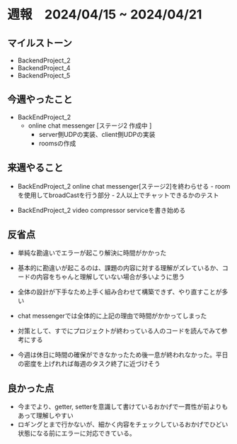 # 週報　2024/04/15 ~ 2024/04/21

## マイルストーン
- BackendProject_2
- BackendProject_4
- BackendProject_5

## 今週やったこと
- BackEndProject_2
    - online chat messenger [ステージ2 作成中 ]
       - server側UDPの実装、client側UDPの実装
       - roomsの作成


## 来週やること
- BackEndProject_2 online chat messenger[ステージ2]を終わらせる
        - roomを使用してbroadCastを行う部分
        - 2人以上でチャットできるかのテスト

- BackEndProject_2 video compressor serviceを書き始める

## 反省点
- 単純な勘違いでエラーが起こり解決に時間がかかった
- 基本的に勘違いが起こるのは、課題の内容に対する理解がズレているか、コードの内容をちゃんと理解していない場合が多いように思う
- 全体の設計が下手なため上手く組み合わせて構築できず、やり直すことが多い
- chat messengerでは全体的に上記の理由で時間がかかってしまった
- 対策として、すでにプロジェクトが終わっている人のコードを読んでみて参考にする

- 今週は休日に時間の確保ができなかったため後一息が終われなかった。平日の密度を上げれれば毎週のタスク終了に近づけそう


## 良かった点
- 今までより、getter, setterを意識して書けているおかげで一貫性が前よりもあって理解しやすい
-  ロギングとまで行かないが、細かく内容をチェックしているおかげでひどい状態になる前にエラーに対応できている。

